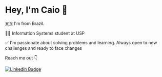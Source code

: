 # Hey, I'm Caio 👋
:brazil: I'm from Brazil.

👨‍💻 Information Systems student at USP

✅ I'm passionate about solving problems and learning. Always open to new challenges and ready to face changes

Reach me out 👇

[![Linkedin Badge](https://img.shields.io/badge/-LinkedIn-blue?style=flat-square&logo=Linkedin&logoColor=white&link=https://www.linkedin.com/in/caio-nakazawa-476b94169/)](https://www.linkedin.com/in/caio-nakazawa-476b94169/)
